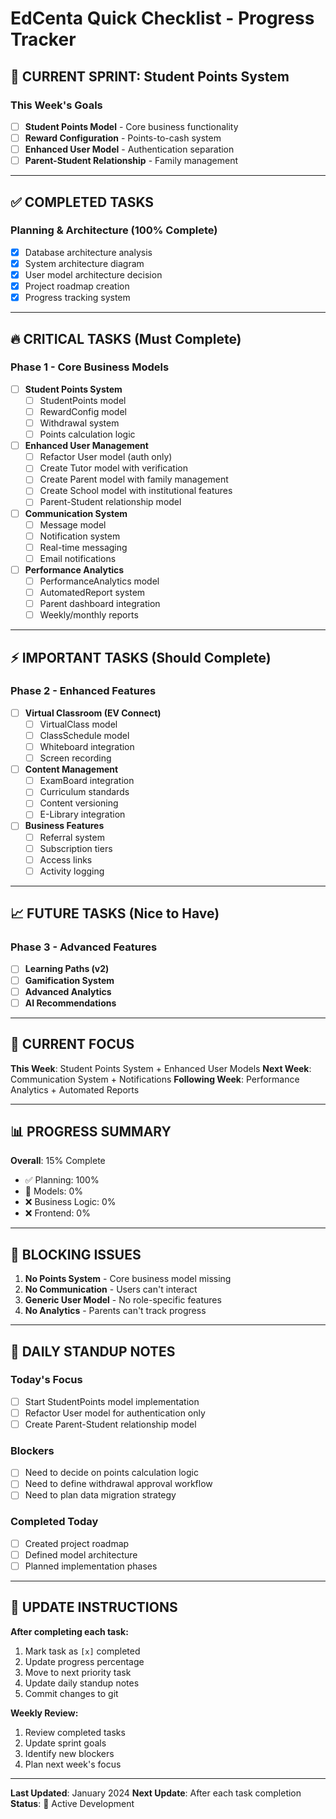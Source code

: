 # EdCenta Quick Checklist - Progress Tracker

## 🚀 **CURRENT SPRINT: Student Points System**

### **This Week's Goals**
- [ ] **Student Points Model** - Core business functionality
- [ ] **Reward Configuration** - Points-to-cash system
- [ ] **Enhanced User Model** - Authentication separation
- [ ] **Parent-Student Relationship** - Family management

---

## ✅ **COMPLETED TASKS**

### **Planning & Architecture (100% Complete)**
- [x] Database architecture analysis
- [x] System architecture diagram
- [x] User model architecture decision
- [x] Project roadmap creation
- [x] Progress tracking system

---

## 🔥 **CRITICAL TASKS (Must Complete)**

### **Phase 1 - Core Business Models**
- [ ] **Student Points System**
  - [ ] StudentPoints model
  - [ ] RewardConfig model
  - [ ] Withdrawal system
  - [ ] Points calculation logic

- [ ] **Enhanced User Management**
  - [ ] Refactor User model (auth only)
  - [ ] Create Tutor model with verification
  - [ ] Create Parent model with family management
  - [ ] Create School model with institutional features
  - [ ] Parent-Student relationship model

- [ ] **Communication System**
  - [ ] Message model
  - [ ] Notification system
  - [ ] Real-time messaging
  - [ ] Email notifications

- [ ] **Performance Analytics**
  - [ ] PerformanceAnalytics model
  - [ ] AutomatedReport system
  - [ ] Parent dashboard integration
  - [ ] Weekly/monthly reports

---

## ⚡ **IMPORTANT TASKS (Should Complete)**

### **Phase 2 - Enhanced Features**
- [ ] **Virtual Classroom (EV Connect)**
  - [ ] VirtualClass model
  - [ ] ClassSchedule model
  - [ ] Whiteboard integration
  - [ ] Screen recording

- [ ] **Content Management**
  - [ ] ExamBoard integration
  - [ ] Curriculum standards
  - [ ] Content versioning
  - [ ] E-Library integration

- [ ] **Business Features**
  - [ ] Referral system
  - [ ] Subscription tiers
  - [ ] Access links
  - [ ] Activity logging

---

## 📈 **FUTURE TASKS (Nice to Have)**

### **Phase 3 - Advanced Features**
- [ ] **Learning Paths (v2)**
- [ ] **Gamification System**
- [ ] **Advanced Analytics**
- [ ] **AI Recommendations**

---

## 🎯 **CURRENT FOCUS**

**This Week**: Student Points System + Enhanced User Models
**Next Week**: Communication System + Notifications
**Following Week**: Performance Analytics + Automated Reports

---

## 📊 **PROGRESS SUMMARY**

**Overall**: 15% Complete
- ✅ Planning: 100%
- 🚧 Models: 0%
- ❌ Business Logic: 0%
- ❌ Frontend: 0%

---

## 🚨 **BLOCKING ISSUES**

1. **No Points System** - Core business model missing
2. **No Communication** - Users can't interact
3. **Generic User Model** - No role-specific features
4. **No Analytics** - Parents can't track progress

---

## 📝 **DAILY STANDUP NOTES**

### **Today's Focus**
- [ ] Start StudentPoints model implementation
- [ ] Refactor User model for authentication only
- [ ] Create Parent-Student relationship model

### **Blockers**
- [ ] Need to decide on points calculation logic
- [ ] Need to define withdrawal approval workflow
- [ ] Need to plan data migration strategy

### **Completed Today**
- [ ] Created project roadmap
- [ ] Defined model architecture
- [ ] Planned implementation phases

---

## 🔄 **UPDATE INSTRUCTIONS**

**After completing each task:**
1. Mark task as `[x]` completed
2. Update progress percentage
3. Move to next priority task
4. Update daily standup notes
5. Commit changes to git

**Weekly Review:**
1. Review completed tasks
2. Update sprint goals
3. Identify new blockers
4. Plan next week's focus

---

**Last Updated**: January 2024
**Next Update**: After each task completion
**Status**: 🚧 Active Development
